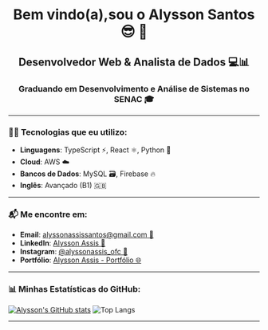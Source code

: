 <h1 align="center">Bem vindo(a),sou o Alysson Santos 😎 🍷</h1>

<h2 align="center">Desenvolvedor Web & Analista de Dados 💻📊</h2>
<h3 align="center">Graduando em Desenvolvimento e Análise de Sistemas no SENAC 🎓</h3>

<hr>

### 🧑‍💻 Tecnologias que eu utilizo:

- **Linguagens**: TypeScript ⚡, React ⚛️, Python 🐍
- **Cloud**: AWS ☁️
- **Bancos de Dados**: MySQL 🗃️, Firebase 🔥
- **Inglês**: Avançado (B1) 🇬🇧

<hr>

### 📬 Me encontre em:

- **Email**: [alyssonassissantos@gmail.com 📧](mailto:alyssonassissantos@gmail.com)
- **LinkedIn**: [Alysson Assis 🔗](https://www.linkedin.com/in/alysson-assis-987009249/)
- **Instagram**: [@alyssonassis_ofc 📸](https://www.instagram.com/alyssonassis_ofc/)
- **Portfólio**: [Alysson Assis - Portfólio 🌐](https://alysson-assis.github.io/My-Portfolio/)

<hr>

### 📊 Minhas Estatísticas do GitHub:

[![Alysson's GitHub stats](https://github-readme-stats.vercel.app/api?username=Alysson-Assis)](https://github.com/Alysson-Assis/github-readme-stats)
![Top Langs](https://github-readme-stats.vercel.app/api/top-langs/?username=Alysson-Assis&layout=compact)

<hr>
